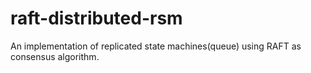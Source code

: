 # raft-distributed-rsm
An implementation of replicated state machines(queue) using RAFT as consensus algorithm. 
